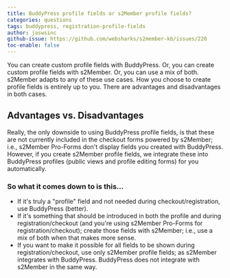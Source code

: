 ```yaml
---
title: BuddyPress profile fields or s2Member profile fields?
categories: questions
tags: buddypress, registration-profile-fields
author: jaswsinc
github-issue: https://github.com/websharks/s2member-kb/issues/220
toc-enable: false
---
```


You can create custom profile fields with BuddyPress. Or, you can create custom profile fields with s2Member. Or, you can use a mix of both. s2Member adapts to any of these use cases. How you choose to create profile fields is entirely up to you. There are advantages and disadvantages in both cases.

## Advantages vs. Disadvantages

Really, the only downside to using BuddyPress profile fields, is that these are not currently included in the checkout forms powered by s2Member; i.e., s2Member Pro-Forms don't display fields you created with BuddyPress. However, if you create s2Member profile fields, we integrate these into BuddyPress profiles (public views and profile editing forms) for you automatically.

### So what it comes down to is this...

- If it's truly a "profile" field and not needed during checkout/registration, use BuddyPress (better).
- If it's something that should be introduced in both the profile and during registration/checkout (and you're using s2Member Pro-Forms for registration/checkout); create those fields with s2Member; i.e., use a mix of both when that makes more sense.
- If you want to make it possible for all fields to be shown during registration/checkout, use only s2Member profile fields; as s2Member integrates with BuddyPress. BuddyPress does not integrate with s2Member in the same way.

